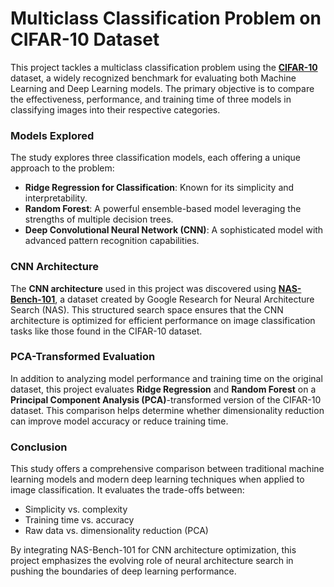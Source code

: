 # Multiclass Classification Problem on CIFAR-10 Dataset

This project tackles a multiclass classification problem using the **[CIFAR-10](https://www.cs.toronto.edu/~kriz/cifar.html)** dataset, a widely recognized benchmark for evaluating both Machine Learning and Deep Learning models. The primary objective is to compare the effectiveness, performance, and training time of three models in classifying images into their respective categories.

### Models Explored

The study explores three classification models, each offering a unique approach to the problem:

- **Ridge Regression for Classification**: Known for its simplicity and interpretability.
- **Random Forest**: A powerful ensemble-based model leveraging the strengths of multiple decision trees.
- **Deep Convolutional Neural Network (CNN)**: A sophisticated model with advanced pattern recognition capabilities.

### CNN Architecture

The **CNN architecture** used in this project was discovered using **[NAS-Bench-101](https://github.com/google-research/nasbench)**, a dataset created by Google Research for Neural Architecture Search (NAS). This structured search space ensures that the CNN architecture is optimized for efficient performance on image classification tasks like those found in the CIFAR-10 dataset.

### PCA-Transformed Evaluation

In addition to analyzing model performance and training time on the original dataset, this project evaluates **Ridge Regression** and **Random Forest** on a **Principal Component Analysis (PCA)**-transformed version of the CIFAR-10 dataset. This comparison helps determine whether dimensionality reduction can improve model accuracy or reduce training time.

### Conclusion

This study offers a comprehensive comparison between traditional machine learning models and modern deep learning techniques when applied to image classification. It evaluates the trade-offs between:

- Simplicity vs. complexity
- Training time vs. accuracy
- Raw data vs. dimensionality reduction (PCA)

By integrating NAS-Bench-101 for CNN architecture optimization, this project emphasizes the evolving role of neural architecture search in pushing the boundaries of deep learning performance.

